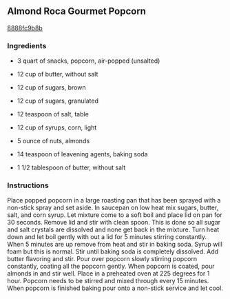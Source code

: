 ## Almond Roca Gourmet Popcorn

[8888fc9b8b](http://www.food.com/recipe/almond-roca-gourmet-popcorn-407545)

### Ingredients

 - 3 quart of snacks, popcorn, air-popped (unsalted)

 - 12 cup of butter, without salt

 - 12 cup of sugars, brown

 - 12 cup of sugars, granulated

 - 12 teaspoon of salt, table

 - 12 cup of syrups, corn, light

 - 5 ounce of nuts, almonds

 - 14 teaspoon of leavening agents, baking soda

 - 1 1/2 tablespoon of butter, without salt

### Instructions

Place popped popcorn in a large roasting pan that has been sprayed with a non-stick spray and set aside. In saucepan on low heat mix sugars, butter, salt, and corn syrup. Let mixture come to a soft boil and place lid on pan for 30 seconds. Remove lid and stir with clean spoon. This is done so all sugar and salt crystals are dissolved and none get back in the mixture. Turn heat down and let boil gently with out a lid for 5 minutes stirring constantly. When 5 minutes are up remove from heat and stir in baking soda. Syrup will foam but this is normal. Stir until baking soda is completely dissolved. Add butter flavoring and stir. Pour over popcorn slowly stirring popcorn constantly, coating all the popcorn gently. When popcorn is coated, pour almonds in and stir well. Place in a preheated oven at 225 degrees for 1 hour. Popcorn needs to be stirred and mixed through every 15 minutes. When popcorn is finished baking pour onto a non-stick service and let cool.